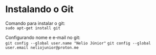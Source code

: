 # Instalando o Git
Comando para instalar o git:  
`sudo apt-get install git`

Configurando nome e e-mail no git:  
`git config --global user.name "Nelio Júnior"`
`git config --global user.email neliojunior@proton.me`